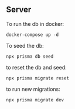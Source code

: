 ## Server

To run the db in docker: 
```
docker-compose up -d
```

To seed the db: 
```
npx prisma db seed
```

to reset the db and seed:
```
npx prisma migrate reset
```

to run new migrations: 
```
npx prisma migrate dev
```